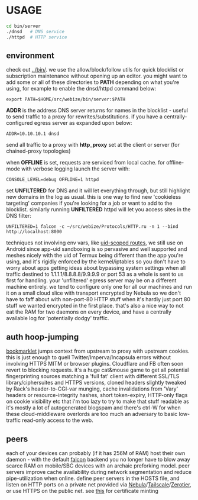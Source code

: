 # USAGE
``` sh
cd bin/server
./dnsd   # DNS service
./httpd  # HTTP service
```

## environment
check out [../bin/](../bin/). we use the allow/block/follow utils for quick blocklist or subscription maintenance without opening up an editor. you might want to add some or all of these directories to **PATH** depending on what you're using, for example to enable the dnsd/httpd command below:

    export PATH=$HOME/src/webize/bin/server:$PATH

**ADDR** is the address DNS server returns for names in the blocklist - useful to send traffic to a proxy for rewrites/substitutions. if you have a centrally-configured egress server as expanded upon below:

    ADDR=10.10.10.1 dnsd

send all traffic to a proxy with **http_proxy** set at the client or server (for chained-proxy topologies)

when **OFFLINE** is set, requests are serviced from local cache. for offline-mode with verbose logging launch the server with:

    CONSOLE_LEVEL=debug OFFLINE=1 httpd

set **UNFILTERED** for DNS and it will let everything through, but still highlight new domains in the log as usual. this is one way to find new 'cookieless targeting' companies if you're looking for a job or want to add to the blocklist. similarly running **UNFILTERED** httpd will let you access sites in the DNS filter:

    UNFILTERED=1 falcon -c ~/src/webize/Protocols/HTTP.ru -n 1 --bind http://localhost:8000

techniques not involving env vars, like [uid-scoped routes](../bin/config/network/), we still use on Android since app-uid sandboxing is so pervasive and well supported and meshes nicely with the uid of Termux being different than the app you're using, and it's rigidly enforced by the kernel/iptables so you don't have to worry about apps getting ideas about bypassing system settings when all traffic destined to 1.1.1.1/8.8.8.8/9.9.9.9 or port 53 as a whole is sent to us first for handling. your 'unfiltered' egress server may be on a different machine entirely. we tend to configure only one for all our machines and run it on a small cloud slice with transport encrypted by Nebula so we don't have to faff about with non-port-80 HTTP stuff when it's hardly just port 80 stuff we wanted encrypted in the first place. that's also a nice way to not eat the RAM for two daemons on every device, and have a centrally available log for 'potentially dodgy' traffic.

## auth hoop-jumping
[bookmarklet](../config/bookmarks/UI.u) jumps context from upstream to proxy with upstream cookies. this is just enough to quell Twitter/Imperva/Incapsula errors without involving HTTPS MITM or browser plugins. Cloudflare and FB often soon revert to blocking requests. it's a huge cat&mouse game to get all potential fingerprinting sources matching a 'full fat' client with different SSL/TLS library/ciphersuites and HTTPS versions, cloned headers slightly tweaked by Rack's header-to-CGI-var munging, cache invalidations from 'Vary' headers or resource-integrity hashes, short token-expiry, HTTP-only flags on cookie visibility etc that i'm too lazy to try to make that stuff readable as it's mostly a lot of autogenerated blogspam and there's ctrl-W for when these cloud-middleware overlords are too much an adversary to basic low-traffic read-only access to the web.

## peers
each of your devices can probably (if it has 256M of RAM) host their own daemon - with the default [falcon](https://github.com/socketry/falcon) backend you no longer have to blow away scarce RAM on mobile/SBC devices with an archaic preforking model. peer servers improve cache availability during network segmentation and reduce pipe-utilization when online. define peer servers in the HOSTS file, and listen on HTTP ports on a private net provided via [Nebula](https://www.defined.net/)/[Tailscale](https://tailscale.com/)/[Zerotier](https://www.zerotier.com/), or use HTTPS on the public net. see [this](../bin/config/certificate) for certificate minting